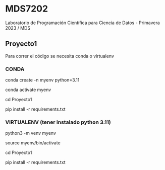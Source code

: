 # MDS7202
Laboratorio de Programación Científica para Ciencia de Datos - Primavera 2023 / MDS

## Proyecto1
Para correr el código se necesita conda o virtualenv


### CONDA
conda create -n myenv python=3.11 

conda activate myenv 

cd Proyecto1 

pip install -r requirements.txt


### VIRTUALENV (tener instalado python 3.11)
python3 -m venv myenv

source myenv/bin/activate  

cd Proyecto1  

pip install -r requirements.txt